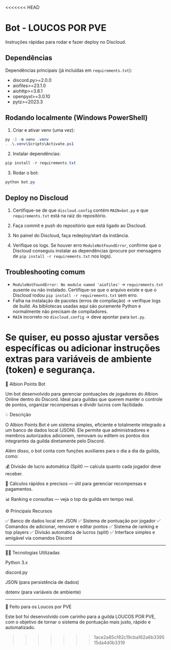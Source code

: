 <<<<<<< HEAD
# Bot - LOUCOS POR PVE

Instruções rápidas para rodar e fazer deploy no Discloud.

## Dependências
Dependências principais (já incluídas em `requirements.txt`):

- discord.py>=2.0.0
- aiofiles>=23.1.0
- aiohttp>=3.8.1
- openpyxl>=3.0.10
- pytz>=2023.3

## Rodando localmente (Windows PowerShell)

1. Criar e ativar venv (uma vez):

```powershell
py -3 -m venv .venv
. .\.venv\Scripts\Activate.ps1
```

2. Instalar dependências:

```powershell
pip install -r requirements.txt
```

3. Rodar o bot:

```powershell
python bot.py
```

## Deploy no Discloud

1. Certifique-se de que `discloud.config` contém `MAIN=bot.py` e que `requirements.txt` está na raiz do repositório.

2. Faça commit e push do repositório que está ligado ao Discloud.

3. No painel do Discloud, faça redeploy/start da instância.

4. Verifique os logs. Se houver erro `ModuleNotFoundError`, confirme que o Discloud conseguiu instalar as dependências (procure por mensagens de `pip install -r requirements.txt` nos logs).

## Troubleshooting comum

- `ModuleNotFoundError: No module named 'aiofiles'` → `requirements.txt` ausente ou não instalado. Certifique-se que o arquivo existe e que o Discloud rodou `pip install -r requirements.txt` sem erro.
- Falha na instalação de pacotes (erros de compilação) → verifique logs de build. As bibliotecas usadas aqui são puramente Python e normalmente não precisam de compiladores.
- `MAIN` incorreto no `discloud.config` → deve apontar para `bot.py`.

Se quiser, eu posso ajustar versões específicas ou adicionar instruções extras para variáveis de ambiente (token) e segurança.
=======
🤖 Albion Points Bot

Um bot desenvolvido para gerenciar pontuações de jogadores do Albion Online dentro do Discord.
Ideal para guildas que querem manter o controle de pontos, organizar recompensas e dividir lucros com facilidade.

💡 Descrição

O Albion Points Bot é um sistema simples, eficiente e totalmente integrado a um banco de dados local (JSON).
Ele permite que administradores e membros autorizados adicionem, removam ou editem os pontos dos integrantes da guilda diretamente pelo Discord.

Além disso, o bot conta com funções auxiliares para o dia a dia da guilda, como:

💰 Divisão de lucro automática (Split) — calcula quanto cada jogador deve receber.

🧮 Cálculos rápidos e precisos — útil para gerenciar recompensas e pagamentos.

📊 Ranking e consultas — veja o top da guilda em tempo real.

⚙️ Principais Recursos

✅ Banco de dados local em JSON
✅ Sistema de pontuação por jogador
✅ Comandos de adicionar, remover e editar pontos
✅ Sistema de ranking e top players
✅ Divisão automática de lucros (split)
✅ Interface simples e amigável via comandos Discord

_______________________________________________________________________
🧑‍💻 Tecnologias Utilizadas

Python 3.x

discord.py

JSON (para persistência de dados)

dotenv (para variáveis de ambiente)
________________________________________________________________________

🏰 Feito para os Loucos por PVE

Este bot foi desenvolvido com carinho para a guilda LOUCOS POR PVE,
com o objetivo de tornar o sistema de pontuação mais justo, rápido e automatizado.
>>>>>>> 1ace2a85cf82c19cba162a6b339515da4d0b3319
